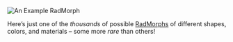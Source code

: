 ![An Example RadMorph](/quests-images/key/radmorph_example_S001_REF_LBL_PNK.webp)

Here’s just one of the _thousands_ of possible [RadMorphs](?glossaryAnchor=radmorphs) of different shapes, colors, and materials – some more _rare_ than others!
